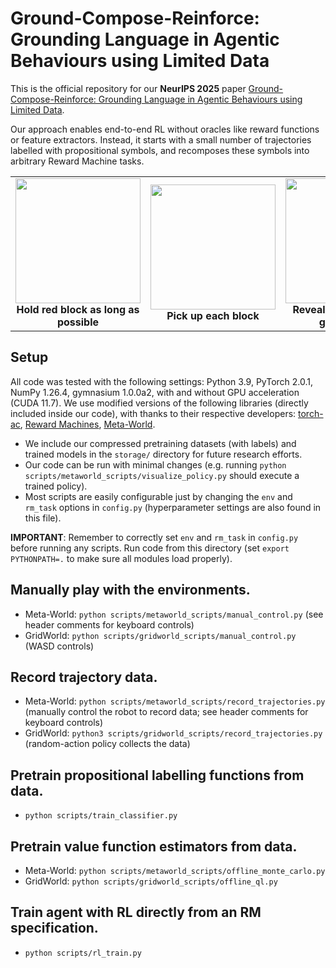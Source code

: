 # Ground-Compose-Reinforce: Grounding Language in Agentic Behaviours using Limited Data

This is the official repository for our **NeurIPS 2025** paper [Ground-Compose-Reinforce: Grounding Language in Agentic Behaviours using Limited Data](https://arxiv.org/pdf/2507.10741). 

Our approach enables end-to-end RL without oracles like reward functions or feature extractors. Instead, it starts with a small number of trajectories labelled with propositional symbols, and recomposes these symbols into arbitrary Reward Machine tasks. 

<table>
  <tr>
    <td align="center"><img src="https://github.com/user-attachments/assets/b9aac3bd-c3ee-48a8-a5b5-ba8117f1f7c4" width="200"><br><b>Hold red block as long as possible</b></td>
    <td align="center"><img src="https://github.com/user-attachments/assets/f760cb84-61b2-4e76-9535-df374d651e44" width="200"><br><b>Pick up each block</b></td>
    <td align="center"><img src="https://github.com/user-attachments/assets/3b32bc52-3f05-4321-8f75-12923bac52af" width="200"><br><b>Reveal and pick up the green block</b></td>
  </tr>
</table>


## Setup

All code was tested with the following settings: Python 3.9, PyTorch 2.0.1, NumPy 1.26.4, gymnasium 1.0.0a2, with and without GPU acceleration (CUDA 11.7). We use modified versions of the following libraries (directly included inside our code), with thanks to their respective developers: [torch-ac](https://github.com/lcswillems/torch-ac), [Reward Machines](https://github.com/RodrigoToroIcarte/reward_machines), [Meta-World](https://github.com/Farama-Foundation/Metaworld). 

- We include our compressed pretraining datasets (with labels) and trained models in the `storage/` directory for future research efforts. 
- Our code can be run with minimal changes (e.g. running `python scripts/metaworld_scripts/visualize_policy.py` should execute a trained policy).
- Most scripts are easily configurable just by changing the `env` and `rm_task` options in `config.py` (hyperparameter settings are also found in this file). 

**IMPORTANT**: Remember to correctly set `env` and `rm_task` in `config.py` before running any scripts. Run code from this directory (set `export PYTHONPATH=.` to make sure all modules load properly).  

## Manually play with the environments.
- Meta-World: `python scripts/metaworld_scripts/manual_control.py` (see header comments for keyboard controls)
- GridWorld: `python scripts/gridworld_scripts/manual_control.py` (WASD controls)

## Record trajectory data.
- Meta-World: `python scripts/metaworld_scripts/record_trajectories.py` (manually control the robot to record data; see header comments for keyboard controls)
- GridWorld: `python3 scripts/gridworld_scripts/record_trajectories.py` (random-action policy collects the data)

## Pretrain propositional labelling functions from data.
- `python scripts/train_classifier.py`

## Pretrain value function estimators from data.
- Meta-World: `python scripts/metaworld_scripts/offline_monte_carlo.py`
- GridWorld: `python scripts/gridworld_scripts/offline_ql.py`

## Train agent with RL directly from an RM specification.
- `python scripts/rl_train.py`

